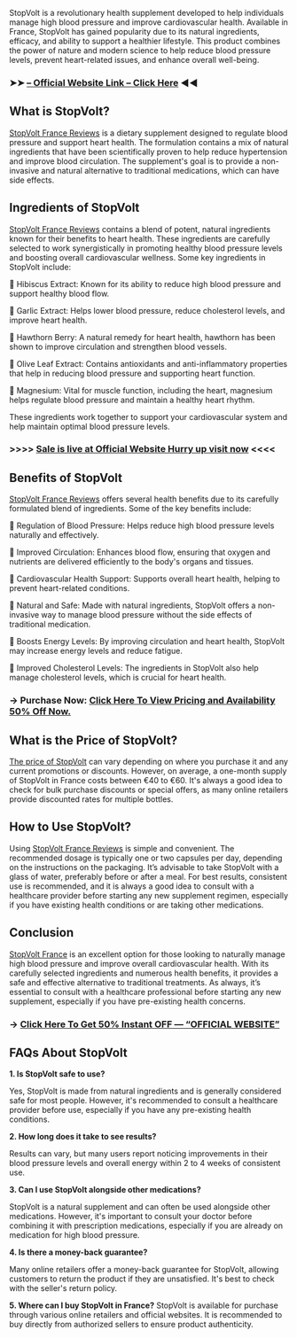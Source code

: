 StopVolt is a revolutionary health supplement developed to help individuals manage high blood pressure and improve cardiovascular health. Available in France, StopVolt has gained popularity due to its natural ingredients, efficacy, and ability to support a healthier lifestyle. This product combines the power of nature and modern science to help reduce blood pressure levels, prevent heart-related issues, and enhance overall well-being.

### ➤➤  [ – Official Website Link – Click Here](https://dailynutraboost.com/stopvolt-official/) ◀◀

## What is StopVolt?
[StopVolt France Reviews](https://dailynutraboost.com/stopvolt-france/) is a dietary supplement designed to regulate blood pressure and support heart health. The formulation contains a mix of natural ingredients that have been scientifically proven to help reduce hypertension and improve blood circulation. The supplement's goal is to provide a non-invasive and natural alternative to traditional medications, which can have side effects.

## Ingredients of StopVolt
[StopVolt France Reviews](https://www.facebook.com/StopVolt.France/) contains a blend of potent, natural ingredients known for their benefits to heart health. These ingredients are carefully selected to work synergistically in promoting healthy blood pressure levels and boosting overall cardiovascular wellness. Some key ingredients in StopVolt include:

	Hibiscus Extract: Known for its ability to reduce high blood pressure and support healthy blood flow.

	Garlic Extract: Helps lower blood pressure, reduce cholesterol levels, and improve heart health.

	Hawthorn Berry: A natural remedy for heart health, hawthorn has been shown to improve circulation and strengthen blood vessels.

	Olive Leaf Extract: Contains antioxidants and anti-inflammatory properties that help in reducing blood pressure and supporting heart function.

	Magnesium: Vital for muscle function, including the heart, magnesium helps regulate blood pressure and maintain a healthy heart rhythm.

These ingredients work together to support your cardiovascular system and help maintain optimal blood pressure levels.

### >>>> [Sale is live at Official Website Hurry up visit now](https://dailynutraboost.com/stopvolt-official/) <<<<

## Benefits of StopVolt
[StopVolt France Reviews](https://dailynutraboost.com/stopvolt-official/) offers several health benefits due to its carefully formulated blend of ingredients. Some of the key benefits include:

	Regulation of Blood Pressure: Helps reduce high blood pressure levels naturally and effectively.

	Improved Circulation: Enhances blood flow, ensuring that oxygen and nutrients are delivered efficiently to the body's organs and tissues.

	Cardiovascular Health Support: Supports overall heart health, helping to prevent heart-related conditions.

	Natural and Safe: Made with natural ingredients, StopVolt offers a non-invasive way to manage blood pressure without the side effects of traditional medication.

	Boosts Energy Levels: By improving circulation and heart health, StopVolt may increase energy levels and reduce fatigue.

	Improved Cholesterol Levels: The ingredients in StopVolt also help manage cholesterol levels, which is crucial for heart health.

### → Purchase Now: [Click Here To View Pricing and Availability 50% Off Now.](https://dailynutraboost.com/stopvolt-official/)

## What is the Price of StopVolt?
[The price of StopVolt](https://stopvoltfrance.godaddysites.com/) can vary depending on where you purchase it and any current promotions or discounts. However, on average, a one-month supply of StopVolt in France costs between €40 to €60. It's always a good idea to check for bulk purchase discounts or special offers, as many online retailers provide discounted rates for multiple bottles.

## How to Use StopVolt?
Using [StopVolt France Reviews](https://elizabee.stck.me/post/876092/StopVolt-France-Reviews-Does-It-Live-Up-to-the-Hype) is simple and convenient. The recommended dosage is typically one or two capsules per day, depending on the instructions on the packaging. It’s advisable to take StopVolt with a glass of water, preferably before or after a meal. For best results, consistent use is recommended, and it is always a good idea to consult with a healthcare provider before starting any new supplement regimen, especially if you have existing health conditions or are taking other medications.

## Conclusion
[StopVolt France](https://www.facebook.com/groups/stopvolt.france) is an excellent option for those looking to naturally manage high blood pressure and improve overall cardiovascular health. With its carefully selected ingredients and numerous health benefits, it provides a safe and effective alternative to traditional treatments. As always, it’s essential to consult with a healthcare professional before starting any new supplement, especially if you have pre-existing health concerns.

### → [Click Here To Get 50% Instant OFF — “OFFICIAL WEBSITE”](https://dailynutraboost.com/stopvolt-official/)

## FAQs About StopVolt

**1. Is StopVolt safe to use?** 

Yes, StopVolt is made from natural ingredients and is generally considered safe for most people. However, it's recommended to consult a healthcare provider before use, especially if you have any pre-existing health conditions.

**2. How long does it take to see results?** 

Results can vary, but many users report noticing improvements in their blood pressure levels and overall energy within 2 to 4 weeks of consistent use.

**3. Can I use StopVolt alongside other medications?** 

StopVolt is a natural supplement and can often be used alongside other medications. However, it's important to consult your doctor before combining it with prescription medications, especially if you are already on medication for high blood pressure.

**4. Is there a money-back guarantee?** 

Many online retailers offer a money-back guarantee for StopVolt, allowing customers to return the product if they are unsatisfied. It's best to check with the seller's return policy.

**5. Where can I buy StopVolt in France?** 
StopVolt is available for purchase through various online retailers and official websites. It is recommended to buy directly from authorized sellers to ensure product authenticity.

